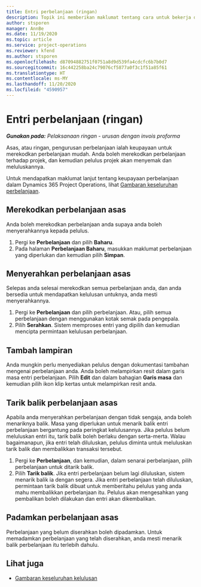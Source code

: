 ```yaml
---
title: Entri perbelanjaan (ringan)
description: Topik ini memberikan maklumat tentang cara untuk bekerja dengan entri perbelanjaan dalam pelaksanaan ringan.
author: stsporen
manager: AnnBe
ms.date: 11/19/2020
ms.topic: article
ms.service: project-operations
ms.reviewer: kfend
ms.author: stsporen
ms.openlocfilehash: d87094882751f0751a8d9d539fa4cdcfc6b7b0d7
ms.sourcegitcommit: 16c442258ba24c79076cf5877a0f3c1f51a85f61
ms.translationtype: HT
ms.contentlocale: ms-MY
ms.lasthandoff: 11/20/2020
ms.locfileid: "4590957"
---
```

# <a name="expense-entry-lite"></a>Entri perbelanjaan (ringan)

_**Gunakan pada:** Pelaksanaan ringan - urusan dengan invois proforma_

Asas, atau ringan, pengurusan perbelanjaan ialah keupayaan untuk merekodkan perbelanjaan mudah. Anda boleh merekodkan perbelanjaan terhadap projek, dan kemudian pelulus projek akan menyemak dan meluluskannya.

Untuk mendapatkan maklumat lanjut tentang keupayaan perbelanjaan dalam Dynamics 365 Project Operations, lihat [Gambaran keseluruhan perbelanjaan](expense-overview.md).

## <a name="capture-a-basic-expense"></a>Merekodkan perbelanjaan asas

Anda boleh merekodkan perbelanjaan anda supaya anda boleh menyerahkannya kepada pelulus.

1. Pergi ke **Perbelanjaan** dan pilih **Baharu**.
2. Pada halaman **Perbelanjaan Baharu**, masukkan maklumat perbelanjaan yang diperlukan dan kemudian pilih **Simpan**.

## <a name="submit-a-basic-expense"></a>Menyerahkan perbelanjaan asas

Selepas anda selesai merekodkan semua perbelanjaan anda, dan anda bersedia untuk mendapatkan kelulusan untuknya, anda mesti menyerahkannya.

1. Pergi ke **Perbelanjaan** dan pilih perbelanjaan. Atau, pilih semua perbelanjaan dengan menggunakan kotak semak pada pengepala.
2. Pilih **Serahkan**. Sistem memproses entri yang dipilih dan kemudian mencipta permintaan kelulusan perbelanjaan.

## <a name="add-an-attachment"></a>Tambah lampiran

Anda mungkin perlu menyediakan pelulus dengan dokumentasi tambahan mengenai perbelanjaan anda. Anda boleh melampirkan resit dalam garis masa entri perbelanjaan. Pilih **Edit** dan dalam bahagian **Garis masa** dan kemudian pilih ikon klip kertas untuk melampirkan resit anda.

## <a name="recall-a-basic-expense"></a>Tarik balik perbelanjaan asas

Apabila anda menyerahkan perbelanjaan dengan tidak sengaja, anda boleh menariknya balik. Masa yang diperlukan untuk menarik balik entri perbelanjaan bergantung pada peringkat kelulusannya.  Jika pelulus belum meluluskan entri itu, tarik balik boleh berlaku dengan serta-merta. Walau bagaimanapun, jika entri telah diluluskan, pelulus diminta untuk meluluskan tarik balik dan membalikkan transaksi tersebut.

1. Pergi ke **Perbelanjaan**, dan kemudian, dalam senarai perbelanjaan, pilih perbelanjaan untuk ditarik balik.
2. Pilih **Tarik balik**. Jika entri perbelanjaan belum lagi diluluskan, sistem menarik balik ia dengan segera. Jika entri perbelanjaan telah diluluskan, permintaan tarik balik dibuat untuk memberitahu pelulus yang anda mahu membalikkan perbelanjaan itu. Pelulus akan mengesahkan yang pembalikan boleh dilakukan dan entri akan dikembalikan.

## <a name="delete-a-basic-expense"></a>Padamkan perbelanjaan asas

Perbelanjaan yang belum diserahkan boleh dipadamkan. Untuk memadamkan perbelanjaan yang telah diserahkan, anda mesti menarik balik perbelanjaan itu terlebih dahulu.

## <a name="see-also"></a>Lihat juga

- [Gambaran keseluruhan kelulusan](../approvals/approvals-overview.md)
